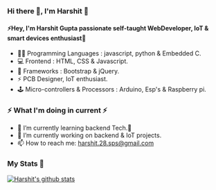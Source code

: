 <h3> Hi there 👋, I'm Harshit 🤵‍</h3>

<h4>⚡Hey, I'm Harshit Gupta passionate self-taught WebDeveloper, IoT & smart devices enthusiast🎯</h4>

- 👨‍💻 Programming Languages : javascript, python & Embedded C. 
- 💻 Frontend : HTML, CSS & Javascript.
- 🦄 Frameworks : Bootstrap & jQuery.
- ⚡ PCB Designer, IoT enthusiast.
- 🕹️ Micro-controllers & Processors : Arduino, Esp's & Raspberry pi. 

<h3>⚡ What I'm doing in current ⚡</h3>

- 🌱 I’m currently learning backend Tech.🎯
- 🔭 I’m currently working on backend & IoT projects.
- 📫 How to reach me: harshit.28.sps@gmail.com

<h3>My Stats 💯</h3>

[![Harshit's github stats](https://github-readme-stats.vercel.app/api?username=harshitg123&show_icons=true&theme=tokyonight)](https://github.com/harshitg123/github-readme-stats)



